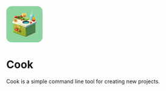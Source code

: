 <img src="asset/logo.png" alt="logo" width="96" note="switch to use url">

# Cook

Cook is a simple command line tool for creating new projects.
